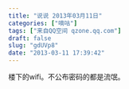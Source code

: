 ```yaml
---
title: "说说 2013年03月11日"
categories: ["嘀咕"]
tags: ["来自QQ空间 qzone.qq.com"]
draft: false
slug: "gdUVp8"
date: "2013-03-11 17:39:42"
---
```


楼下的wifi。不公布密码的都是流氓。
